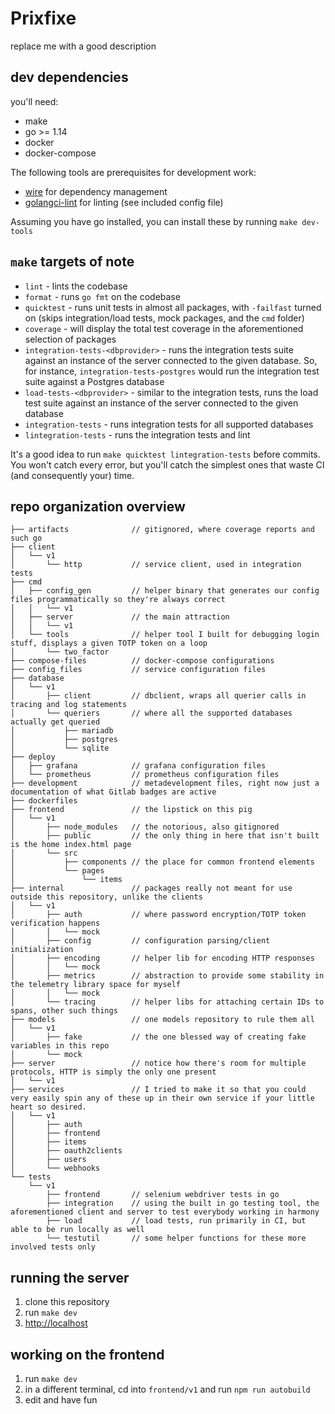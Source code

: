 # Prixfixe

replace me with a good description

## dev dependencies

you'll need:

- make
- go >= 1.14
- docker
- docker-compose

The following tools are prerequisites for development work:

- [wire](https://github.com/google/wire) for dependency management
- [golangci-lint](https://github.com/golangci/golangci-lint) for linting (see included config file)

Assuming you have go installed, you can install these by running `make dev-tools`

## `make`  targets of note

- `lint` - lints the codebase
- `format` - runs `go fmt` on the codebase
- `quicktest` - runs unit tests in almost all packages, with `-failfast` turned on (skips integration/load tests, mock packages, and the `cmd` folder)
- `coverage` - will display the total test coverage in the aforementioned selection of packages
- `integration-tests-<dbprovider>` - runs the integration tests suite against an instance of the server connected to the given database. So, for instance, `integration-tests-postgres` would run the integration test suite against a Postgres database
- `load-tests-<dbprovider>` - similar to the integration tests, runs the load test suite against an instance of the server connected to the given database
- `integration-tests` - runs integration tests for all supported databases
- `lintegration-tests` - runs the integration tests and lint

It's a good idea to run `make quicktest lintegration-tests` before commits. You won't catch every error, but you'll catch the simplest ones that waste CI (and consequently your) time.

## repo organization overview

```
├── artifacts              // gitignored, where coverage reports and such go
├── client
│   └── v1
│       └── http           // service client, used in integration tests
├── cmd
│   ├── config_gen         // helper binary that generates our config files programmatically so they're always correct
│   │   └── v1
│   ├── server             // the main attraction
│   │   └── v1
│   └── tools              // helper tool I built for debugging login stuff, displays a given TOTP token on a loop
│       └── two_factor
├── compose-files          // docker-compose configurations
├── config_files           // service configuration files
├── database
│   └── v1
│       ├── client         // dbclient, wraps all querier calls in tracing and log statements
│       └── queriers       // where all the supported databases actually get queried
│           ├── mariadb
│           ├── postgres
│           └── sqlite
├── deploy
│   ├── grafana            // grafana configuration files
│   └── prometheus         // prometheus configuration files
├── development            // metadevelopment files, right now just a documentation of what Gitlab badges are active
├── dockerfiles
├── frontend               // the lipstick on this pig
│   └── v1
│       ├── node_modules   // the notorious, also gitignored
│       ├── public         // the only thing in here that isn't built is the home index.html page
│       └── src
│           ├── components // the place for common frontend elements
│           └── pages
│               └── items
├── internal               // packages really not meant for use outside this repository, unlike the clients
│   └── v1
│       ├── auth           // where password encryption/TOTP token verification happens
│       │   └── mock
│       ├── config         // configuration parsing/client initialization
│       ├── encoding       // helper lib for encoding HTTP responses
│       │   └── mock
│       ├── metrics        // abstraction to provide some stability in the telemetry library space for myself
│       │   └── mock
│       └── tracing        // helper libs for attaching certain IDs to spans, other such things
├── models                 // one models repository to rule them all
│   └── v1
│       ├── fake           // the one blessed way of creating fake variables in this repo
│       └── mock
├── server                 // notice how there's room for multiple protocols, HTTP is simply the only one present
│   └── v1
├── services               // I tried to make it so that you could very easily spin any of these up in their own service if your little heart so desired.
│   └── v1
│       ├── auth
│       ├── frontend
│       ├── items
│       ├── oauth2clients
│       ├── users
│       └── webhooks
└── tests
    └── v1
        ├── frontend       // selenium webdriver tests in go
        ├── integration    // using the built in go testing tool, the aforementioned client and server to test everybody working in harmony
        ├── load           // load tests, run primarily in CI, but able to be run locally as well
        └── testutil       // some helper functions for these more involved tests only
```

## running the server

1. clone this repository
2. run `make dev`
3. [http://localhost](http://localhost)

## working on the frontend

1. run `make dev`
2. in a different terminal, cd into `frontend/v1` and run `npm run autobuild`
3. edit and have fun